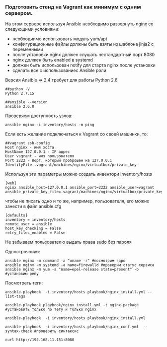  ### Подготовить стенд на Vagrant как минимум с одним сервером. 
 На этом сервере используя Ansible необходимо развернуть nginx со следующими условиями:
 - необходиимо использовать модуль yum/apt
 - конфигурационные файлы должны быть взяты из шаблона jinja2 с переменными
 - после установки nginx должен слушать нестандартный порт 8080
 - nginx должен быть enabled в systemd
 - должен быть использован notify для старта nginx после установки
 - сделать все с использованиес Ansible роли
 
 

Версия Ansible => 2.4 требует для работы Python 2.6
```
##python -V
Python 2.7.15

##ansible --version
ansible 2.6.0
```
Проверяем доступность узлов:
```
ansible nginx -i inventory/hosts -m ping
```
Если есть желание подключаться к Vagrant со своей машинки, то:
```
##vagrant ssh-config
Host nginx - имя хоста
HostName 127.0.0.1 - IP адрес
User vagrant - имя пользователя
Port 2222 - порт, который проброшен на 127.0.0.1
IdentifyFile .vagrant/machines/nginx/virtualbox/private_key
```
Используя эти параметры можно создать инвентори inventory/hosts
```
[web]
nginx ansible_host=127.0.0.1 ansible_port=2222 ansible_user=vagrant ansible_private_key_file=.vagrant/machines/nginx/virtualbox/private_key
```

чтобы не писать одно и то же, например, пользователя, его можно занести в файл ansible.cfg
```
[defaults]
inventory = inventory/hosts
remote_user = ansible
host_key_checking = False
retry_files_enabled = False
```
Не забываем пользователю выдать права sudo без пароля

Однострочники:
```
ansible nginx -m command -a "uname -r" #посмотрим ядро
ansible nginx -m systemd -a name=firewalld #проверим статус сервиса
ansible nginx -m yum -a "name=epel-release state=present" -b #установим репу
```
Посмотреть теги:
```
ansible-playbook  -i inventory/hosts playbook/nginx_install.yml --list-tags

ansible-playbook playbook/nginx_install.yml -t nginx-package #установить только по тегу и только nginx

ansible-playbook  -i inventory/hosts playbook/nginx_install.yml 

ansible-playbook  -i inventory/hosts playbook/nginx_conf.yml  --syntax-check #проверить синтаксис

curl http://192.168.11.151:8080
```









